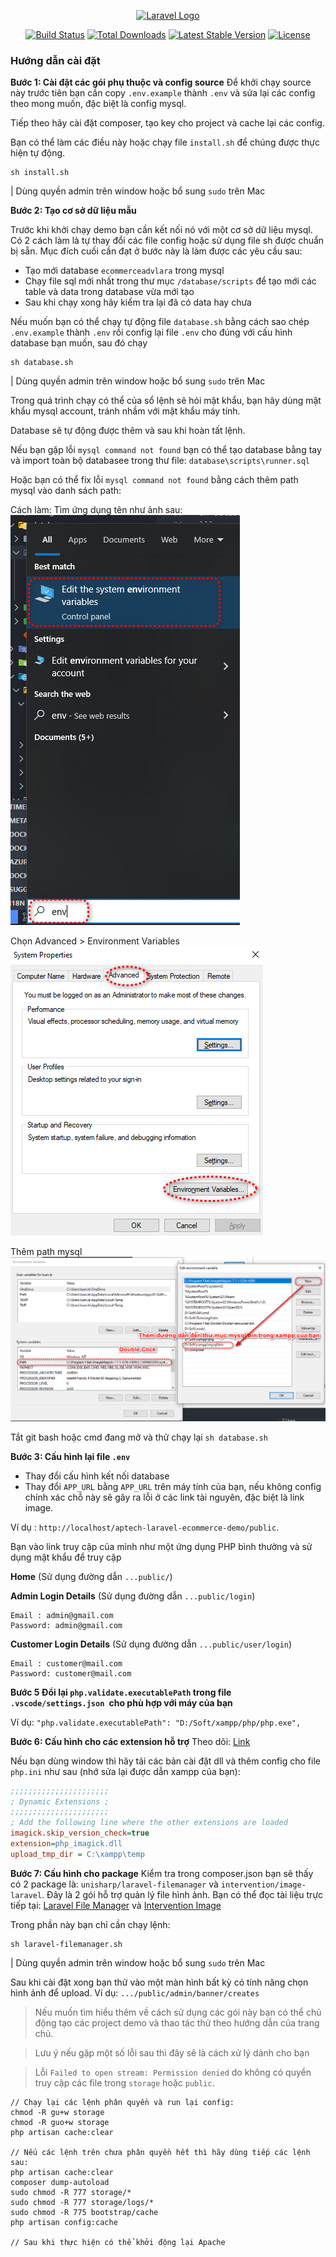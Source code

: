 <p align="center"><a href="https://laravel.com" target="_blank"><img src="https://raw.githubusercontent.com/laravel/art/master/logo-lockup/5%20SVG/2%20CMYK/1%20Full%20Color/laravel-logolockup-cmyk-red.svg" width="400" alt="Laravel Logo"></a></p>

<p align="center">
<a href="https://github.com/laravel/framework/actions"><img src="https://github.com/laravel/framework/workflows/tests/badge.svg" alt="Build Status"></a>
<a href="https://packagist.org/packages/laravel/framework"><img src="https://img.shields.io/packagist/dt/laravel/framework" alt="Total Downloads"></a>
<a href="https://packagist.org/packages/laravel/framework"><img src="https://img.shields.io/packagist/v/laravel/framework" alt="Latest Stable Version"></a>
<a href="https://packagist.org/packages/laravel/framework"><img src="https://img.shields.io/packagist/l/laravel/framework" alt="License"></a>
</p>

### Hướng dẫn cài đặt

**Bước 1: Cài đặt các gói phụ thuộc và config source**
Để khởi chạy source này trước tiên bạn cần copy `.env.example` thành `.env` và sửa lại các config theo mong muốn, đặc biệt là config mysql.

Tiếp theo hãy cài đặt composer, tạo key cho project và cache lại các config.

Bạn có thể làm các điều này hoặc chạy file `install.sh` để chúng được thực hiện tự động.

```shell
sh install.sh
```
| Dùng quyền admin trên window hoặc bổ sung `sudo` trên Mac

**Bước 2: Tạo cơ sở dữ liệu mẫu**

Trước khi khởi chạy demo bạn cần kết nối nó với một cơ sở dữ liệu mysql.
Có 2 cách làm là tự thay đổi các file config hoặc sử dụng file sh được chuẩn bị sẵn. Mục đích cuối cần đạt ở bước này là làm được các yêu cầu sau:

-   Tạo mới database `ecommerceadvlara` trong mysql
-   Chạy file sql mới nhất trong thư mục `/database/scripts` để tạo mới các table và data trong database vừa mới tạo
-   Sau khi chạy xong hãy kiểm tra lại đã có data hay chưa

Nếu muốn bạn có thể chạy tự động file `database.sh` bằng cách sao chép `.env.example` thành `.env` rồi config lại file `.env` cho đúng với cấu hình database bạn muốn, sau đó chạy

```shell
sh database.sh
```
| Dùng quyền admin trên window hoặc bổ sung `sudo` trên Mac

Trong quá trình chạy có thể của sổ lệnh sẽ hỏi mật khẩu, bạn hãy dùng mật khẩu mysql account, tránh nhầm với mật khẩu máy tính.

Database sẽ tự động được thêm và sau khi hoàn tất lệnh.

Nếu bạn gặp lỗi `mysql command not found` bạn có thể tạo database bằng tay và import toàn bộ databasee trong thư file: `database\scripts\runner.sql`

Hoặc bạn có thể fix lỗi `mysql command not found` bằng cách thêm path mysql vào danh sách path:

Cách làm: Tìm ứng dụng tên như ảnh sau:
![alt text](./other/image1.png)

Chọn Advanced > Environment Variables
![alt text](./other/image2.png)

Thêm path mysql
![alt text](./other/image3.png)

Tắt git bash hoặc cmd đang mở và thử chạy lại `sh database.sh`

**Bước 3: Cấu hình lại file `.env`**

-   Thay đổi cấu hình kết nối database
-   Thay đổi `APP_URL` bằng `APP_URL` trên máy tính của bạn, nếu không config chính xác chỗ này sẽ gây ra lỗi ở các link tài nguyên, đặc biệt là link image.

Ví dụ : `http://localhost/aptech-laravel-ecommerce-demo/public`.

Bạn vào link truy cập của mình như một ứng dụng PHP bình thường và sử dụng mật khẩu để truy cập

**Home** (Sử dụng đường dẫn `...public/`)

**Admin Login Details** (Sử dụng đường dẫn `...public/login`)

```shell
Email : admin@gmail.com
Password: admin@gmail.com
```

**Customer Login Details** (Sử dụng đường dẫn `...public/user/login`)

```shell
Email : customer@mail.com
Password: customer@mail.com
```

**Bước 5 Đổi lại `php.validate.executablePath` trong file `.vscode/settings.json `cho phù hợp với máy của bạn**

Ví dụ: `"php.validate.executablePath": "D:/Soft/xampp/php/php.exe", `

**Bước 6: Cấu hình cho các extension hỗ trợ**
Theo dõi: [Link](https://ourcodeworld.com/articles/read/349/how-to-install-and-enable-the-imagick-extension-in-xampp-for-windows)

Nếu bạn dùng window thì hãy tải các bản cài đặt dll và thêm config cho file `php.ini` như sau (nhớ sửa lại được dẫn xampp của bạn):

```ini
;;;;;;;;;;;;;;;;;;;;;;
; Dynamic Extensions ;
;;;;;;;;;;;;;;;;;;;;;;
; Add the following line where the other extensions are loaded
imagick.skip_version_check=true
extension=php_imagick.dll
upload_tmp_dir = C:\xampp\temp
```

**Bước 7: Cấu hình cho package**
Kiểm tra trong composer.json bạn sẽ thấy có 2 package là: `unisharp/laravel-filemanager` và `intervention/image-laravel`. Đây là 2 gói hỗ trợ quản lý file hình ảnh. Bạn có thể đọc tài liệu trực tiếp tại: [Laravel File Manager](https://unisharp.github.io/laravel-filemanager) và [Intervention Image](https://github.com/Intervention/image)

Trong phần này bạn chỉ cần chạy lệnh:

```shell
sh laravel-filemanager.sh
```
| Dùng quyền admin trên window hoặc bổ sung `sudo` trên Mac

Sau khi cài đặt xong bạn thử vào một màn hình bất kỳ có tính năng chọn hình ảnh để upload. Ví dụ: `.../public/admin/banner/creates`

> Nếu muốn tìm hiểu thêm về cách sử dụng các gói này bạn có thể chủ động tạo các project demo và thao tác thử theo hướng dẫn của trang chủ.

> Lưu ý nếu gặp một số lỗi sau thì đây sẽ là cách xử lý dành cho bạn

> Lỗi `Failed to open stream: Permission denied` do không có quyền truy cập các file trong `storage` hoặc `public`.

```shell
// Chạy lại các lệnh phân quyền và run lại config:
chmod -R gu+w storage
chmod -R guo+w storage
php artisan cache:clear

// Nếu các lệnh trên chưa phân quyền hết thì hãy dùng tiếp các lệnh sau:
php artisan cache:clear
composer dump-autoload
sudo chmod -R 777 storage/*
sudo chmod -R 777 storage/logs/*
sudo chmod -R 775 bootstrap/cache
php artisan config:cache

// Sau khi thực hiện có thể khởi động lại Apache
```
